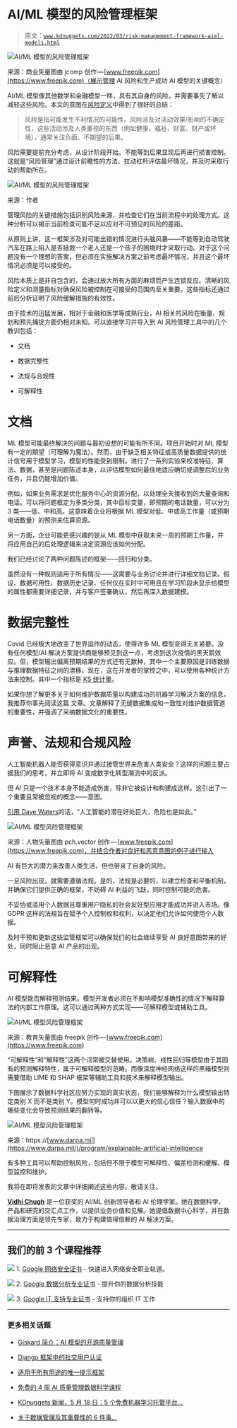 # AI/ML 模型的风险管理框架

> 原文：[`www.kdnuggets.com/2022/03/risk-management-framework-aiml-models.html`](https://www.kdnuggets.com/2022/03/risk-management-framework-aiml-models.html)

![AI/ML 模型的风险管理框架](img/7bd3035887aff786c512488ea06ba5fc.png)

来源：商业矢量图由 jcomp 创作 — [www.freepik.com](https://www.freepik.com)（展示管理 AI 风险和生产成功 AI 模型的关键概念）

AI/ML 模型像其他数学和金融模型一样，具有其自身的风险，并需要事先了解以减轻这些风险。本文的意图在[风险定义](https://en.wikipedia.org/wiki/Risk)中得到了很好的总结：

> 风险是指可能发生不利情况的可能性。风险涉及对活动效果/影响的不确定性，这些活动涉及人类重视的东西（例如健康、福祉、财富、财产或环境），通常关注负面、不期望的后果。

风险需要提前充分考虑，从设计阶段开始。不能等到后果显现后再进行损害控制。这就是“风险管理”通过设计前瞻性的方法、拉动杠杆评估最坏情况，并及时采取行动的帮助所在。

![AI/ML 模型的风险管理框架](img/960f56f00412ad589eef949fec84836f.png)

来源：作者

管理风险的关键措施包括识别风险来源，并检查它们在当前流程中的处理方式。这种分析可以揭示当前检查可能不足以应对不可预见的风险的差距。

从原则上讲，这一框架涉及对可能出错的情况进行头脑风暴——不能等到自动驾驶汽车在路上陷入是否拯救一个老人还是一个孩子的困境时才采取行动。对于这个问题没有一个理想的答案，但必须在实施解决方案之前考虑最坏情况，并且这个最坏情况必须是可以接受的。

风险本质上是非自包含的，会通过放大所有方面的麻烦而产生连锁反应。清晰的风险定义和测量指标对确保风险被控制在可接受的范围内至关重要。这些指标还通过前后分析证明了风险缓解措施的有效性。

由于技术的迅猛发展，相对于金融和医学等成熟行业，AI 相关的风险在衡量、规划和预先捕捉方面仍相对未知。可以直接学习并导入到 AI 风险管理工具中的几个教训包括：

+   文档

+   数据完整性

+   法规与合规性

+   可解释性

# **文档**

ML 模型可能最终解决的问题与最初设想的可能有所不同。项目开始时对 ML 模型有一定的期望（可理解为魔法）。然而，由于缺乏相关特征或高质量数据提供的统计信号用于模型学习，模型的性能受到限制。进行了一系列实验来校准特征、算法、数据，甚至是问题陈述本身，以评估模型如何最佳地适应确切或调整后的业务任务，并且仍能增加价值。

例如，如果业务需求是优化服务中心的资源分配，以处理全天接收到的大量查询和电话。可以将问题框定为多类分类，其中目标变量，即预期的电话数量，可以分为 3 类——低、中和高。这意味着企业将根据 ML 模型对低、中或高工作量（或预期电话数量）的预测来估算资源。

另一方面，企业可能更感兴趣的是从 ML 模型中获取未来一周的预期工作量，并将应用自己的后处理逻辑来决定资源应该如何分配。

我们已经讨论了两种问题陈述的框架——回归和分类。

虽然没有一种规则适用于所有情况——这需要与业务讨论并进行详细文档记录。假设、数据可用性、数据历史记录、任何仅在实时中可用且在学习阶段未显示给模型的属性都需要详细记录，并与客户签署确认，然后再深入数据建模。

# **数据完整性**

Covid 已经极大地改变了世界运作的动态，使得许多 ML 模型变得无关紧要。没有任何模型/AI 解决方案提供商能够预见到这一点，考虑到这次疫情的黑天鹅效应。但，模型输出偏离预期结果的方式还有无数种，其中一个主要原因是训练数据与推理数据特征之间的漂移。现在，这在开发者的掌控之中，可以使用各种统计方法来控制。其中一个指标是 [KS 统计量](https://www.statisticshowto.com/kolmogorov-smirnov-test/)。

如果你想了解更多关于如何维护数据质量以构建成功的机器学习解决方案的信息，我推荐你事先阅读这篇 文章。文章解释了无缝数据集成和一致性对维护数据管道的重要性，并强调了采纳数据文化的重要性。

# **声誉、法规和合规风险**

人工智能机器人能否获得意识并通过接管世界来危害人类安全？这样的问题主要占据我们的思考，并立即将 AI 变成数字化转型潮流中的反派。

但 AI 只是一个技术本身不能造成伤害，除非它被设计和构建成这样。这引出了一个重要且常被忽视的概念——意图。

[引用 Dave Waters](https://www.supplychaintoday.com/artificial-intelligence-machine-learning-quotes-top-minds/)的话，“人工智能的潜在好处巨大，危险也是如此。”

![AI/ML 模型风险管理框架](img/077af6302e53bfcfb7f19f8944495d64.png)

来源：人物矢量图由 pch.vector 创作 — [www.freepik.com](https://www.freepik.com)，并结合作者对良好和恶意意图的例子进行输入

AI 有巨大的潜力来改善人类生活，但也带来了自身的风险。

一旦风险出现，就需要遵循法规。是的，法规是必要的，以建立检查和平衡机制，并确保它们提供正确的框架，不妨碍 AI 利益的飞跃，同时控制可能的危害。

不妥协或滥用个人数据且尊重用户隐私的社会友好型应用才能成功并进入市场。像 GDPR 这样的法规旨在赋予个人控制权和权利，以决定他们允许如何使用个人数据。

及时干预和更新这些监管框架可以确保我们的社会继续享受 AI 良好意图带来的好处，同时阻止恶意 AI 产品的出现。

# **可解释性**

AI 模型能否解释预测结果。模型开发者必须在不影响模型准确性的情况下解释算法的内部工作原理。这可以通过两种方式实现——可解释模型或辅助工具。

![AI/ML 模型风险管理框架](img/0c891159999ab0413218577fddfa7734.png)

来源：教育矢量图由 freepik 创作 — [www.freepik.com](https://www.freepik.com)

“可解释性”和“解释性”这两个词常被交替使用。决策树、线性回归等模型由于其固有的预测解释特性，属于可解释模型的范畴。而像深度神经网络这样的黑箱模型则需要借助 LIME 和 SHAP 框架等辅助工具和技术来解释模型输出。

下图展示了数据科学社区应努力实现的真实状态，我们能够解释为什么模型输出特定类别 X 而不是类别 Y。模型何时成功并可以以更大的信心信任？输入数据中的哪些变化会导致预测结果的翻转等。

![AI/ML 模型风险管理框架](img/0bc4baa19aa3551af1012306a34a6147.png)

来源：https://[www.darpa.mil](https://www.darpa.mil/)/program/explainable-artificial-intelligence

有多种工具可以帮助控制风险，包括但不限于模型可解释性、偏差检测和缓解、模型监控和维护。

我将在即将发表的文章中详细阐述这些内容。敬请关注。

**[Vidhi Chugh](https://vidhi-chugh.medium.com/)** 是一位获奖的 AI/ML 创新领导者和 AI 伦理学家。她在数据科学、产品和研究的交汇点工作，以提供业务价值和见解。她提倡数据中心科学，并在数据治理方面是领先专家，致力于构建值得信赖的 AI 解决方案。

* * *

## 我们的前 3 个课程推荐

![](img/0244c01ba9267c002ef39d4907e0b8fb.png) 1\. [Google 网络安全证书](https://www.kdnuggets.com/google-cybersecurity) - 快速进入网络安全职业轨道。

![](img/e225c49c3c91745821c8c0368bf04711.png) 2\. [Google 数据分析专业证书](https://www.kdnuggets.com/google-data-analytics) - 提升你的数据分析技能

![](img/0244c01ba9267c002ef39d4907e0b8fb.png) 3\. [Google IT 支持专业证书](https://www.kdnuggets.com/google-itsupport) - 支持你的组织 IT 工作

* * *

### 更多相关话题

+   [Giskard 简介：AI 模型的开源质量管理](https://www.kdnuggets.com/2023/11/giskard-introduction-giskard-opensource-quality-management-ai-models)

+   [Django 框架中的社交用户认证](https://www.kdnuggets.com/2023/01/social-user-authentication-django-framework.html)

+   [适用于所有用途的唯一提示框架](https://www.kdnuggets.com/the-only-prompting-framework-for-every-use)

+   [免费的 4 周 AI 质量管理数据科学课程](https://www.kdnuggets.com/2022/02/truera-free-4-week-data-science-course-ai-quality-management.html)

+   [KDnuggets 新闻，5 月 18 日：5 个免费机器学习托管平台…](https://www.kdnuggets.com/2022/n20.html)

+   [关于数据管理及其重要性的 6 件事…](https://www.kdnuggets.com/2022/05/6-things-need-know-data-management-matters-computer-vision.html)
